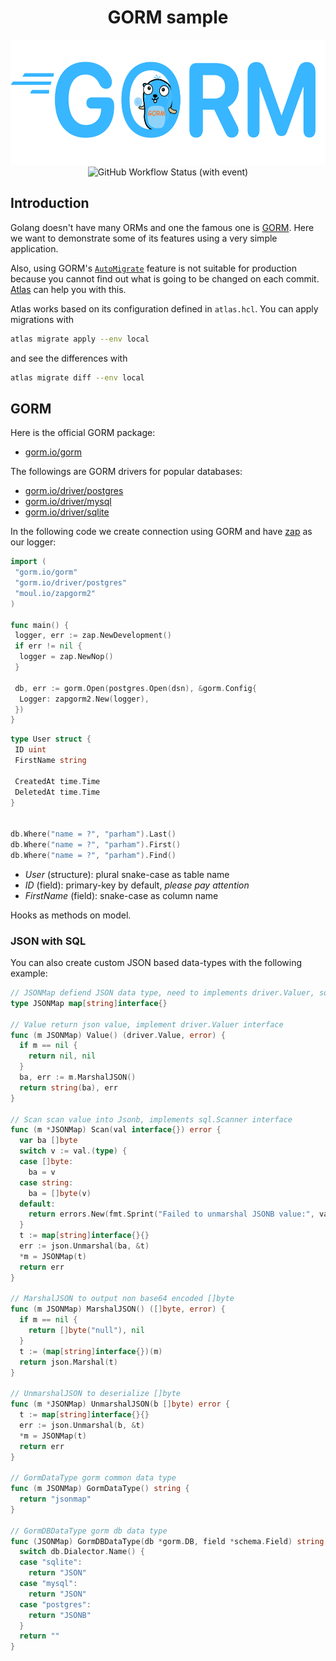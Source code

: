 <h1 align="center"> GORM sample </h1>

<p align="center">
    <img src="./.github/assets/banner.svg" height="200">
    <br>
    <img alt="GitHub Workflow Status (with event)" src="https://img.shields.io/github/actions/workflow/status/1995parham-teaching/gorm-sample/test.yaml?style=for-the-badge&logo=github">
</p>

## Introduction

Golang doesn't have many ORMs and one the famous one is [GORM](https://gorm.io/).
Here we want to demonstrate some of its features using a very simple application.

Also, using GORM's [`AutoMigrate`](https://gorm.io/docs/migration.html) feature is not suitable for production
because you cannot find out what is going to be changed on each commit. [Atlas](https://atlasgo.io/getting-started) can help you with this.

Atlas works based on its configuration defined in `atlas.hcl`. You can apply migrations with

```bash
atlas migrate apply --env local
```

and see the differences with

```bash
atlas migrate diff --env local
```

## GORM

Here is the official GORM package:

- [gorm.io/gorm](https://pkg.go.dev/gorm.io/gorm)

The followings are GORM drivers for popular databases:

- [gorm.io/driver/postgres](https://pkg.go.dev/gorm.io/driver/postgres)
- [gorm.io/driver/mysql](https://pkg.go.dev/gorm.io/driver/mysql)
- [gorm.io/driver/sqlite](https://pkg.go.dev/gorm.io/driver/sqlite)

In the following code we create connection using GORM and have [zap](https://github.com/uber-go/zap) as our logger:

```go
import (
 "gorm.io/gorm"
 "gorm.io/driver/postgres"
 "moul.io/zapgorm2"
)

func main() {
 logger, err := zap.NewDevelopment()
 if err != nil {
  logger = zap.NewNop()
 }

 db, err := gorm.Open(postgres.Open(dsn), &gorm.Config{
  Logger: zapgorm2.New(logger),
 })
}
```

```go
type User struct {
 ID uint
 FirstName string

 CreatedAt time.Time
 DeletedAt time.Time
}


db.Where("name = ?", "parham").Last()
db.Where("name = ?", "parham").First()
db.Where("name = ?", "parham").Find()
```

- _User_ (structure): plural snake-case as table name
- _ID_ (field): primary-key by default, _please pay attention_
- _FirstName_ (field): snake-case as column name

Hooks as methods on model.

### JSON with SQL

You can also create custom JSON based data-types with the following example:

```go
// JSONMap defiend JSON data type, need to implements driver.Valuer, sql.Scanner interface
type JSONMap map[string]interface{}

// Value return json value, implement driver.Valuer interface
func (m JSONMap) Value() (driver.Value, error) {
  if m == nil {
    return nil, nil
  }
  ba, err := m.MarshalJSON()
  return string(ba), err
}

// Scan scan value into Jsonb, implements sql.Scanner interface
func (m *JSONMap) Scan(val interface{}) error {
  var ba []byte
  switch v := val.(type) {
  case []byte:
    ba = v
  case string:
    ba = []byte(v)
  default:
    return errors.New(fmt.Sprint("Failed to unmarshal JSONB value:", val))
  }
  t := map[string]interface{}{}
  err := json.Unmarshal(ba, &t)
  *m = JSONMap(t)
  return err
}

// MarshalJSON to output non base64 encoded []byte
func (m JSONMap) MarshalJSON() ([]byte, error) {
  if m == nil {
    return []byte("null"), nil
  }
  t := (map[string]interface{})(m)
  return json.Marshal(t)
}

// UnmarshalJSON to deserialize []byte
func (m *JSONMap) UnmarshalJSON(b []byte) error {
  t := map[string]interface{}{}
  err := json.Unmarshal(b, &t)
  *m = JSONMap(t)
  return err
}

// GormDataType gorm common data type
func (m JSONMap) GormDataType() string {
  return "jsonmap"
}

// GormDBDataType gorm db data type
func (JSONMap) GormDBDataType(db *gorm.DB, field *schema.Field) string {
  switch db.Dialector.Name() {
  case "sqlite":
    return "JSON"
  case "mysql":
    return "JSON"
  case "postgres":
    return "JSONB"
  }
  return ""
}
```
